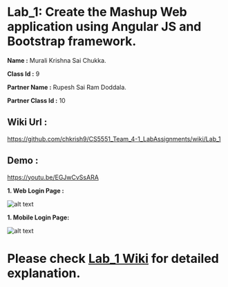 # Lab_1: Create the Mashup Web application using Angular JS and Bootstrap framework.

**Name :** Murali Krishna Sai Chukka.

**Class Id :** 9

**Partner Name :** Rupesh Sai Ram Doddala.

**Partner Class Id :** 10

## Wiki Url : 

https://github.com/chkrish9/CS5551_Team_4-1_LabAssignments/wiki/Lab_1

## Demo : 

https://youtu.be/EGJwCvSsARA

**1. Web Login Page :**

![alt text](https://github.com/chkrish9/CS5551_Team_4-1_LabAssignments/blob/master/Lab_1/documentation/Web_Login.PNG "")

**1. Mobile Login Page:**

![alt text](https://github.com/chkrish9/CS5551_Team_4-1_LabAssignments/blob/master/Lab_1/documentation/Mobile_Login.PNG "")

# Please check [Lab_1 Wiki](https://github.com/chkrish9/CS5551_Team_4-1_LabAssignments/wiki/Lab_1) for detailed explanation.
